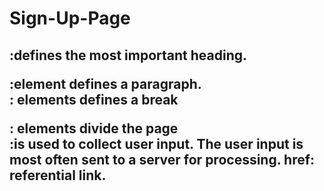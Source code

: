 # Sign-Up-Page

<h2>:defines the most important heading.
<p>:element defines a paragraph.
<br>: elements defines a break
<div>: elements divide the page
<form>:is used to collect user input. The user input is most often sent to a server for processing.
href: referential link.
